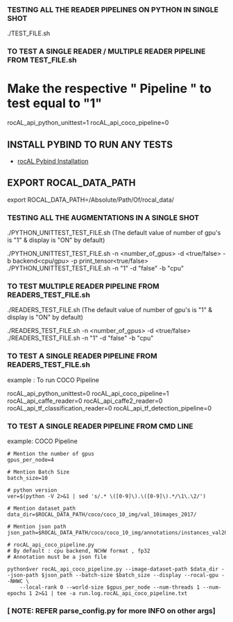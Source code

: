### TESTING ALL THE READER PIPELINES ON PYTHON IN SINGLE SHOT

./TEST_FILE.sh

### TO TEST A SINGLE READER / MULTIPLE READER PIPELINE FROM TEST_FILE.sh


# Make the respective " Pipeline " to test equal to "1"
rocAL_api_python_unittest=1
rocAL_api_coco_pipeline=0

## INSTALL PYBIND TO RUN ANY TESTS
* [rocAL Pybind Installation](../../README.md)

## EXPORT ROCAL_DATA_PATH
export ROCAL_DATA_PATH=/Absolute/Path/Of/rocal_data/

### TESTING ALL THE AUGMENTATIONS IN A SINGLE SHOT

./PYTHON_UNITTEST_TEST_FILE.sh (The default value of number of gpu's is "1" & display is "ON" by default)

./PYTHON_UNITTEST_TEST_FILE.sh -n <number_of_gpus> -d <true/false> -b backend<cpu/gpu> -p print_tensor<true/false>
./PYTHON_UNITTEST_TEST_FILE.sh -n "1" -d "false" -b "cpu"

### TO TEST MULTIPLE READER PIPELINE FROM READERS_TEST_FILE.sh

./READERS_TEST_FILE.sh (The default value of number of gpu's is "1" & display is "ON" by default)

./READERS_TEST_FILE.sh -n <number_of_gpus> -d <true/false>
./READERS_TEST_FILE.sh -n "1" -d "false" -b "cpu"

### TO TEST A SINGLE READER PIPELINE FROM READERS_TEST_FILE.sh

example : To run COCO Pipeline

rocAL_api_python_unittest=0
rocAL_api_coco_pipeline=1
rocAL_api_caffe_reader=0
rocAL_api_caffe2_reader=0
rocAL_api_tf_classification_reader=0
rocAL_api_tf_detection_pipeline=0

### TO TEST A SINGLE READER PIPELINE FROM CMD LINE

example: COCO Pipeline

    # Mention the number of gpus
    gpus_per_node=4

    # Mention Batch Size
    batch_size=10

    # python version
    ver=$(python -V 2>&1 | sed 's/.* \([0-9]\).\([0-9]\).*/\1\.\2/')

    # Mention dataset_path
    data_dir=$ROCAL_DATA_PATH/coco/coco_10_img/val_10images_2017/

    # Mention json path
    json_path=$ROCAL_DATA_PATH/coco/coco_10_img/annotations/instances_val2017.json

    # rocAL_api_coco_pipeline.py
    # By default : cpu backend, NCHW format , fp32
    # Annotation must be a json file

    python$ver rocAL_api_coco_pipeline.py --image-dataset-path $data_dir --json-path $json_path --batch-size $batch_size --display --rocal-gpu --NHWC \
        --local-rank 0 --world-size $gpus_per_node --num-threads 1 --num-epochs 1 2>&1 | tee -a run.log.rocAL_api_coco_pipeline.txt

### [ NOTE: REFER parse_config.py for more INFO on other args]
